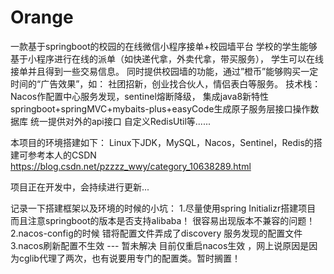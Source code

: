 # Orange
一款基于springboot的校园的在线微信小程序接单+校园墙平台
学校的学生能够基于小程序进行在线的派单（如快递代拿，外卖代拿，带买服务），
学生可以在线接单并且得到一些交易信息。
同时提供校园墙的功能，通过”橙币”能够购买一定时间的“广告效果”，如：
社团招新，创业找合伙人，情侣表白等服务。
技术栈：
Nacos作配置中心服务发现，sentinel熔断降级，
集成java8新特性
springboot+springMVC+mybaits-plus+easyCode生成原子服务层接口操作数据库
统一提供对外的api接口
自定义RedisUtil等......

本项目的环境搭建如下：
Linux下JDK，MySQL，Nacos，Sentinel，Redis的搭建可参考本人的CSDN
https://blog.csdn.net/pzzzz_wwy/category_10638289.html


项目正在开发中，会持续进行更新...



记录一下搭建框架以及环境的时候的小坑：
1.尽量使用spring Initializr搭建项目 而且注意springboot的版本是否支持alibaba！ 很容易出现版本不兼容的问题！
2.nacos-config的时候 错将配置文件弄成了discovery 服务发现的配置文件
3.nacos刷新配置不生效 --- 暂未解决  目前仅重启nacos生效 ，网上说原因是因为cglib代理了两次，也有说要用专门的配置类。暂时搁置！
